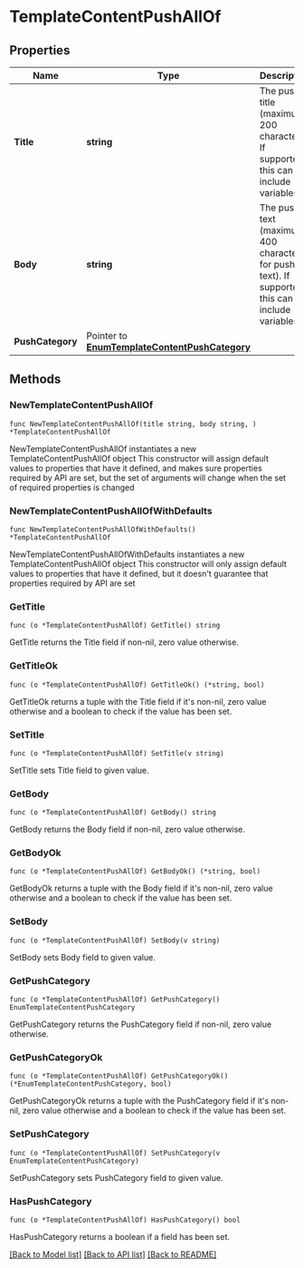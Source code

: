 # TemplateContentPushAllOf

## Properties

Name | Type | Description | Notes
------------ | ------------- | ------------- | -------------
**Title** | **string** | The push title (maximum 200 characters). If supported, this can include variables. | 
**Body** | **string** | The push text (maximum 400 characters for push text). If supported, this can include variables. | 
**PushCategory** | Pointer to [**EnumTemplateContentPushCategory**](EnumTemplateContentPushCategory.md) |  | [optional] 

## Methods

### NewTemplateContentPushAllOf

`func NewTemplateContentPushAllOf(title string, body string, ) *TemplateContentPushAllOf`

NewTemplateContentPushAllOf instantiates a new TemplateContentPushAllOf object
This constructor will assign default values to properties that have it defined,
and makes sure properties required by API are set, but the set of arguments
will change when the set of required properties is changed

### NewTemplateContentPushAllOfWithDefaults

`func NewTemplateContentPushAllOfWithDefaults() *TemplateContentPushAllOf`

NewTemplateContentPushAllOfWithDefaults instantiates a new TemplateContentPushAllOf object
This constructor will only assign default values to properties that have it defined,
but it doesn't guarantee that properties required by API are set

### GetTitle

`func (o *TemplateContentPushAllOf) GetTitle() string`

GetTitle returns the Title field if non-nil, zero value otherwise.

### GetTitleOk

`func (o *TemplateContentPushAllOf) GetTitleOk() (*string, bool)`

GetTitleOk returns a tuple with the Title field if it's non-nil, zero value otherwise
and a boolean to check if the value has been set.

### SetTitle

`func (o *TemplateContentPushAllOf) SetTitle(v string)`

SetTitle sets Title field to given value.


### GetBody

`func (o *TemplateContentPushAllOf) GetBody() string`

GetBody returns the Body field if non-nil, zero value otherwise.

### GetBodyOk

`func (o *TemplateContentPushAllOf) GetBodyOk() (*string, bool)`

GetBodyOk returns a tuple with the Body field if it's non-nil, zero value otherwise
and a boolean to check if the value has been set.

### SetBody

`func (o *TemplateContentPushAllOf) SetBody(v string)`

SetBody sets Body field to given value.


### GetPushCategory

`func (o *TemplateContentPushAllOf) GetPushCategory() EnumTemplateContentPushCategory`

GetPushCategory returns the PushCategory field if non-nil, zero value otherwise.

### GetPushCategoryOk

`func (o *TemplateContentPushAllOf) GetPushCategoryOk() (*EnumTemplateContentPushCategory, bool)`

GetPushCategoryOk returns a tuple with the PushCategory field if it's non-nil, zero value otherwise
and a boolean to check if the value has been set.

### SetPushCategory

`func (o *TemplateContentPushAllOf) SetPushCategory(v EnumTemplateContentPushCategory)`

SetPushCategory sets PushCategory field to given value.

### HasPushCategory

`func (o *TemplateContentPushAllOf) HasPushCategory() bool`

HasPushCategory returns a boolean if a field has been set.


[[Back to Model list]](../README.md#documentation-for-models) [[Back to API list]](../README.md#documentation-for-api-endpoints) [[Back to README]](../README.md)


